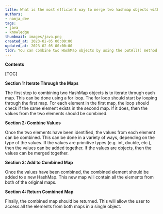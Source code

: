 ```yaml
---
title: What is the most efficient way to merge two hashmap objects with the same data types?
authors:
- nanja_dev
tags:
- java
- knowledge
thumbnail: images/java.png
created_at: 2023-02-05 00:00:00
updated_at: 2023-02-05 00:00:00
tldr: You can combine two HashMap objects by using the putAll() method.
---
```


**Contents**

[TOC]

**Section 1: Iterate Through the Maps**

The first step to combining two HashMap objects is to iterate through each map. This can be done using a for loop. The for loop should start by looping through the first map. For each element in the first map, the loop should check if the same element exists in the second map. If it does, then the values from the two elements should be combined.

**Section 2: Combine Values**

Once the two elements have been identified, the values from each element can be combined. This can be done in a variety of ways, depending on the type of the values. If the values are primitive types (e.g. int, double, etc.), then the values can be added together. If the values are objects, then the values can be merged together.

**Section 3: Add to Combined Map**

Once the values have been combined, the combined element should be added to a new HashMap. This new map will contain all the elements from both of the original maps.

**Section 4: Return Combined Map**

Finally, the combined map should be returned. This will allow the user to access all the elements from both maps in a single object.
